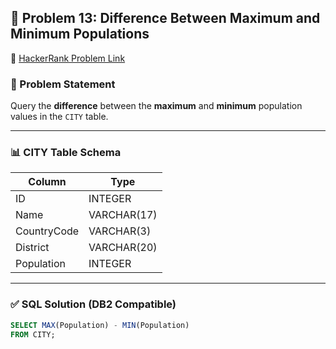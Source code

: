 ## 🧠 Problem 13: Difference Between Maximum and Minimum Populations

🔗 [HackerRank Problem Link](https://www.hackerrank.com/challenges/population-difference/problem)

### 📝 Problem Statement

Query the **difference** between the **maximum** and **minimum** population values in the `CITY` table.

---

### 📊 CITY Table Schema

| Column       | Type        |
|--------------|-------------|
| ID           | INTEGER     |
| Name         | VARCHAR(17) |
| CountryCode  | VARCHAR(3)  |
| District     | VARCHAR(20) |
| Population   | INTEGER     |

---

### ✅ SQL Solution (DB2 Compatible)

```sql
SELECT MAX(Population) - MIN(Population)
FROM CITY;
